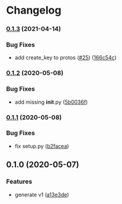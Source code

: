 # Changelog

### [0.1.3](https://www.github.com/googleapis/python-access-context-manager/compare/v0.1.2...v0.1.3) (2021-04-14)


### Bug Fixes

* add create_key to protos ([#25](https://www.github.com/googleapis/python-access-context-manager/issues/25)) ([166c54c](https://www.github.com/googleapis/python-access-context-manager/commit/166c54cd73d2cfac6d45df2a676389f252fd73e3))

### [0.1.2](https://www.github.com/googleapis/python-access-context-manager/compare/v0.1.1...v0.1.2) (2020-05-08)


### Bug Fixes

* add missing __init__.py ([5b0036f](https://www.github.com/googleapis/python-access-context-manager/commit/5b0036f6155ea90a7501076487cb048ce1640e0e))

### [0.1.1](https://www.github.com/googleapis/python-access-context-manager/compare/v0.1.0...v0.1.1) (2020-05-08)


### Bug Fixes

* fix setup.py ([b2facea](https://www.github.com/googleapis/python-access-context-manager/commit/b2faceabc0aab7a3e1a590d71fef3ede1113a08b))

## 0.1.0 (2020-05-07)


### Features

* generate v1 ([a13e3de](https://www.github.com/googleapis/python-access-context-manager/commit/a13e3de91ee249d6d0640977315881f3bef0c844))
